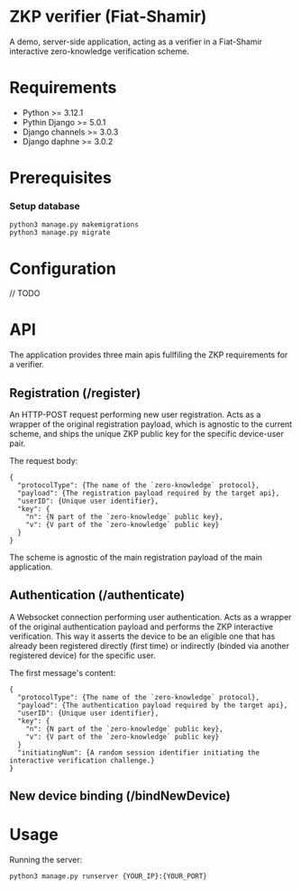 # ZKP verifier (Fiat-Shamir)

A demo, server-side application, acting as a verifier in a Fiat-Shamir interactive zero-knowledge verification scheme.

# Requirements

* Python >= 3.12.1
* Pythin Django >= 5.0.1
* Django channels >= 3.0.3
* Django daphne >= 3.0.2

# Prerequisites

### Setup database

```
python3 manage.py makemigrations
python3 manage.py migrate
```

# Configuration

// TODO

# API

The application provides three main apis fullfiling the ZKP requirements for a verifier.

## Registration (/register)

An HTTP-POST request performing new user registration.
Acts as a wrapper of the original registration payload, which is agnostic to the current scheme, and ships the unique ZKP public key for the specific device-user pair.

The request body:

```
{
  "protocolType": {The name of the `zero-knowledge` protocol},
  "payload": {The registration payload required by the target api},
  "userID": {Unique user identifier},
  "key": {
    "n": {N part of the `zero-knowledge` public key},
    "v": {V part of the `zero-knowledge` public key}
  }
}

```

The scheme is agnostic of the main registration payload of the main application.

## Authentication (/authenticate)

A Websocket connection performing user authentication.
Acts as a wrapper of the original authentication payload and performs the ZKP interactive verification. This way it asserts the device to be an eligible one that has already been registered directly (first time) or indirectly (binded via another registered device) for the specific user.

The first message's content:

```
{
  "protocolType": {The name of the `zero-knowledge` protocol},
  "payload": {The authentication payload required by the target api},
  "userID": {Unique user identifier},
  "key": {
    "n": {N part of the `zero-knowledge` public key},
    "v": {V part of the `zero-knowledge` public key}
  }
  "initiatingNum": {A random session identifier initiating the interactive verification challenge.}
}

```

## New device binding (/bindNewDevice)



# Usage

Running the server:

```
python3 manage.py runserver {YOUR_IP}:{YOUR_PORT}
```
